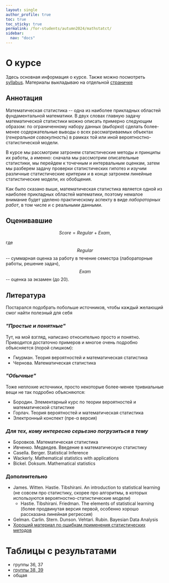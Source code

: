```yaml
---
layout: single
author_profile: true
toc: true
toc_sticky: true
permalink: /for-students/autumn2024/mathstatct/
sidebar:
  nav: "docs"
---
```


<script type="text/javascript" async
  src="https://cdn.mathjax.org/mathjax/latest/MathJax.js?config=TeX-MML-AM_CHTML">
</script>

# О курсе

Здесь основная информация о курсе. Также можно посмотреть [syllabus](https://docs.google.com/document/d/13EWXlt9c2TecIMizRlkWfpqczZg6uoRp4ANB7RVOrqA/edit?usp=sharing).
Материалы выкладываю на отдельной [страничке](/for-students/autumn2024/mathstatct/materials)

## Аннотация

Математическая статистика -- одна из наиболее прикладных областей фундаментальной математики.
В двух словах главную задачу математической статистики можно описать примерно следующим образом:
по ограниченному набору данных (*выборка*) сделать более-менее содержательные выводы о всех
рассматриваемых объектах (*генеральная совокупность*) в рамках той или иной вероятностно-статистической
модели.

В курсе мы
рассмотрим затронем статистические методы и принципы их работы, а именно:
сначала мы рассмотрим описательные статистики,
мы перейдем к точечным и интервальным оценкам,
затем мы разберем задачу проверки статистических гипотез и изучим различные статистические критерии
и в конце затронем линейные статистические модели, их обобщения.

Как было сказано выше, математическая статистика является одной из наиболее прикладных областей математики, поэтому
немалое внимание будет уделено практическому аспекту в виде *лабораторных работ*, в том числе и с реальными данными.

## Оценивавшие

$$Score = Regular + Exam,$$

где $$Regular$$ -- суммарная оценка за работу в течение семестра (лабораторные работы,
решение задач),
$$Exam$$ -- оценка за экзамен (до 20).

## Литература

Постарался подобрать побольше источников, чтобы каждый желающий смог найти полезный для себя

### *"Простые и понятные"*

Тут, на мой взгляд, написано относительно просто и понятно. Приводится достаточно примеров и
многое очень подробно объясняется (порой слишком):
- Гмурман. Теория вероятностей и математическая статистика
- Чернова. Математическая статистика

### *"Обычные"*

Тоже неплохие источники, просто некоторые более-менее тривиальные вещи не так подробно объясняются:
- Бородин. Элементарный курс по теории вероятностей и математической статистике
- Горлач. Теория вероятностей и математическая статистика
- Электронный конспект (пре-α версия)

### *Для тех, кому интересно серьезно погрузиться в тему*

- Боровков. Математическая статистика
- Ивченко. Медведев. Введение в математическую статистику
- Casella. Berger. Statistical Inference
- Wackerly. Mathematical statistics with applications
- Bickel. Doksum. Mathematical statistics

### Дополнительно

- James. Witten. Hastie. Tibshirani. An introduction to statistical learning
(не совсем про статистику, скорее про алгоритмы, в которых используются вероятностно-статистические модели)
    - Hastie. Tibshirani. Friedman. The elements of statistical learning
    (более продвинутая версия первой, особенно хорошо рассказана линейная регрессия)
- Gelman. Carlin. Stern. Dunson. Vehtari. Rubin. Bayesian Data Analysis
- [Хороший материал по ошибкам применения статистических методов](https://web.ma.utexas.edu/users/mks/statmistakes/StatisticsMistakes.html)

# Таблицы с результатами

 - группы 36, 37
 - [группы 38, 39](https://docs.google.com/spreadsheets/d/1hKhZKA2OnQff5xmhlI13lNWxUA3WiQDVgAuEWVQ3-J8/)
 - общая